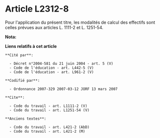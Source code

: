 # Article L2312-8

Pour l'application du présent titre, les modalités de calcul des effectifs sont celles prévues aux articles L. 1111-2 et L.
1251-54.

**Nota:**



**Liens relatifs à cet article**

	**Cité par**:

	  - Décret n°2004-581 du 21 juin 2004 - art. 5 (V)
	  - Code de l'éducation - art. L442-5 (V)
	  - Code de l'éducation - art. L961-2 (V)

	**Codifié par**:

	  - Ordonnance 2007-329 2007-03-12 JORF 13 mars 2007

	**Cite**:

	  - Code du travail - art. L1111-2 (V)
	  - Code du travail - art. L1251-54 (V)

	**Anciens textes**:

	  - Code du travail - art. L421-2 (AbD)
	  - Code du travail - art. L421-2 (M)
